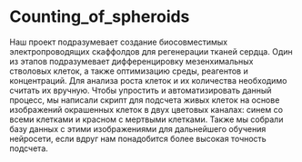 # Counting_of_spheroids
Наш проект подразумевает создание биосовместимых электропроводящих скаффолдов для регенерации тканей сердца. Один из этапов подразумевает дифференцировку мезенхимальных стволовых клеток, а также оптимизацию среды, реагентов и концентраций. Для анализа роста клеток и их количества необходимо считать их вручную. Чтобы упростить и автоматизировать данный процесс, мы написали скрипт для подсчета живых клеток на основе изображений окрашенных клеток в двух цветовых каналах: синем со всеми клетками и красном с мертвыми клетками.
Также мы собрали базу данных с этими изображениями для дальнейшего обучения нейросети, если вдруг нам понадобится более высокая точность подсчета.
